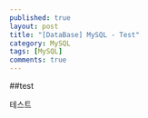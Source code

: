 ```yaml
---
published: true
layout: post
title: "[DataBase] MySQL - Test"
category: MySQL
tags: [MySQL]
comments: true
---
```


##test

테스트